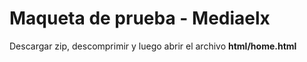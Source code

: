 # Maqueta de prueba - Mediaelx

Descargar zip, descomprimir y luego abrir el archivo **html/home.html**